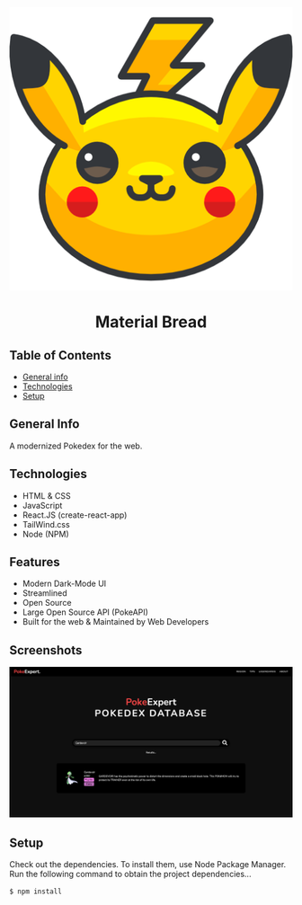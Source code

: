 <img align="center" src="./src/components/imgs/pikachu.png">
<h1 align="center">Material Bread</h1>

## Table of Contents

- [General info](#general-info)
- [Technologies](#technologies)
- [Setup](#setup)

## General Info

A modernized Pokedex for the web.

## Technologies

- HTML & CSS
- JavaScript
- React.JS (create-react-app)
- TailWind.css
- Node (NPM)

## Features

- Modern Dark-Mode UI
- Streamlined
- Open Source
- Large Open Source API (PokeAPI)
- Built for the web & Maintained by Web Developers

## Screenshots

![Site-Search-Capture](./src/components/imgs/site-search-capture.png)

## Setup

Check out the dependencies. To install them, use Node Package Manager. Run the following command to obtain the project dependencies...

```
$ npm install
```
